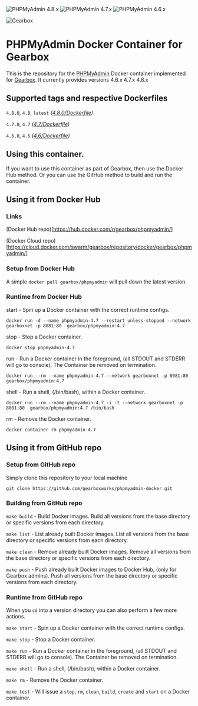 ![PHPMyAdmin 4.8.x](https://img.shields.io/badge/PHPMyAdmin-4.8.x-green.svg)
![PHPMyAdmin 4.7.x](https://img.shields.io/badge/PHPMyAdmin-4.7.x-green.svg)
![PHPMyAdmin 4.6.x](https://img.shields.io/badge/PHPMyAdmin-4.6.x-green.svg)

![Gearbox](https://github.com/gearboxworks/gearbox.github.io/raw/master/Gearbox-100x.png)


# PHPMyAdmin Docker Container for Gearbox
This is the repository for the [PHPMyAdmin](https://www.phpmyadmin.net/) Docker container implemented for [Gearbox](https://github.com/gearboxworks/gearbox).
It currently provides versions 4.6.x 4.7.x 4.8.x


## Supported tags and respective Dockerfiles

`4.8.0`, `4.8`, `latest` _([4.8.0/Dockerfile](https://github.com/gearboxworks/phpmyadmin-docker/blob/master/4.8.0/Dockerfile))_

`4.7.0`, `4.7` _([4.7/Dockerfile](https://github.com/gearboxworks/phpmyadmin-docker/blob/master/4.7/Dockerfile))_

`4.6.0`, `4.6` _([4.6/Dockerfile](https://github.com/gearboxworks/phpmyadmin-docker/blob/master/4.6/Dockerfile))_


## Using this container.
If you want to use this container as part of Gearbox, then use the Docker Hub method.
Or you can use the GitHub method to build and run the container.


## Using it from Docker Hub

### Links
(Docker Hub repo)[https://hub.docker.com/r/gearbox/phpmyadmin/]

(Docker Cloud repo)[https://cloud.docker.com/swarm/gearbox/repository/docker/gearbox/phpmyadmin/]


### Setup from Docker Hub
A simple `docker pull gearbox/phpmyadmin` will pull down the latest version.


### Runtime from Docker Hub
start - Spin up a Docker container with the correct runtime configs.

`docker run -d --name phpmyadmin-4.7 --restart unless-stopped --network gearboxnet -p 8081:80  gearbox/phpmyadmin:4.7`

stop - Stop a Docker container.

`docker stop phpmyadmin-4.7`

run - Run a Docker container in the foreground, (all STDOUT and STDERR will go to console). The Container be removed on termination.

`docker run --rm --name phpmyadmin-4.7 --network gearboxnet -p 8081:80  gearbox/phpmyadmin:4.7`

shell - Run a shell, (/bin/bash), within a Docker container.

`docker run --rm --name phpmyadmin-4.7 -i -t --network gearboxnet -p 8081:80  gearbox/phpmyadmin:4.7 /bin/bash`

rm - Remove the Docker container.

`docker container rm phpmyadmin-4.7`


## Using it from GitHub repo

### Setup from GitHub repo
Simply clone this repository to your local machine

`git clone https://github.com/gearboxworks/phpmyadmin-docker.git`


### Building from GitHub repo
`make build` - Build Docker images. Build all versions from the base directory or specific versions from each directory.


`make list` - List already built Docker images. List all versions from the base directory or specific versions from each directory.


`make clean` - Remove already built Docker images. Remove all versions from the base directory or specific versions from each directory.


`make push` - Push already built Docker images to Docker Hub, (only for Gearbox admins). Push all versions from the base directory or specific versions from each directory.


### Runtime from GitHub repo
When you `cd` into a version directory you can also perform a few more actions.

`make start` - Spin up a Docker container with the correct runtime configs.


`make stop` - Stop a Docker container.


`make run` - Run a Docker container in the foreground, (all STDOUT and STDERR will go to console). The Container be removed on termination.


`make shell` - Run a shell, (/bin/bash), within a Docker container.


`make rm` - Remove the Docker container.


`make test` - Will issue a `stop`, `rm`, `clean`, `build`, `create` and `start` on a Docker container.


